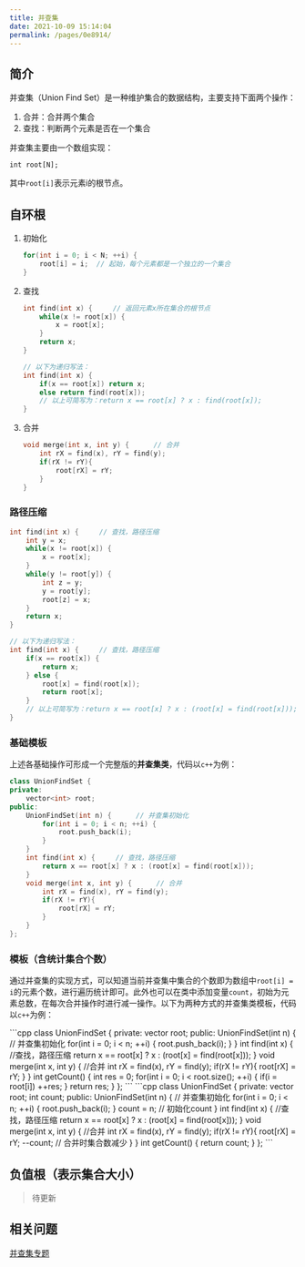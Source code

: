 ```yaml
---
title: 并查集
date: 2021-10-09 15:14:04
permalink: /pages/0e8914/
---
```



## 简介
并查集（Union Find Set）是一种维护集合的数据结构，主要支持下面两个操作：
1. 合并：合并两个集合
2. 查找：判断两个元素是否在一个集合

并查集主要由一个数组实现：
```
int root[N];
```
其中`root[i]`表示元素i的根节点。

## 自环根
1. 初始化
    ```cpp
    for(int i = 0; i < N; ++i) {
        root[i] = i;  // 起始，每个元素都是一个独立的一个集合
    }
    ```

2. 查找
    ```cpp
    int find(int x) {     // 返回元素x所在集合的根节点
        while(x != root[x]) {
            x = root[x];
        }
        return x;
    }

    // 以下为递归写法：
    int find(int x) {
        if(x == root[x]) return x;
        else return find(root[x]);
        // 以上可简写为：return x == root[x] ? x : find(root[x]);
    }
    ```

3. 合并
    ```cpp
    void merge(int x, int y) {      // 合并
        int rX = find(x), rY = find(y);
        if(rX != rY){
            root[rX] = rY;
        }
    }
    ```

### 路径压缩

```cpp
int find(int x) {     // 查找，路径压缩
    int y = x;
    while(x != root[x]) {
        x = root[x];
    }
    while(y != root[y]) {
        int z = y;
        y = root[y];
        root[z] = x;
    }
    return x;
}

// 以下为递归写法：
int find(int x) {     // 查找，路径压缩
    if(x == root[x]) {
        return x;
    } else {
        root[x] = find(root[x]);
        return root[x];
    }
    // 以上可简写为：return x == root[x] ? x : (root[x] = find(root[x]));
}
```

### 基础模板
上述各基础操作可形成一个完整版的**并查集类**，代码以`c++`为例：
```cpp
class UnionFindSet {
private:
    vector<int> root;
public:
    UnionFindSet(int n) {      // 并查集初始化
        for(int i = 0; i < n; ++i) {
            root.push_back(i);
        }
    }
    int find(int x) {     // 查找，路径压缩
        return x == root[x] ? x : (root[x] = find(root[x]));
    }
    void merge(int x, int y) {      // 合并
        int rX = find(x), rY = find(y);
        if(rX != rY){
            root[rX] = rY;
        }
    }
};
```

### 模板（含统计集合个数）
通过并查集的实现方式，可以知道当前并查集中集合的个数即为数组中`root[i] = i`的元素个数，进行遍历统计即可。此外也可以在类中添加变量`count`，初始为元素总数，在每次合并操作时进行减一操作。以下为两种方式的并查集类模板，代码以`c++`为例：


<code-group>
<code-block title="遍历统计">
```cpp
class UnionFindSet {
private:
    vector<int> root;
public:
    UnionFindSet(int n) {      // 并查集初始化
        for(int i = 0; i < n; ++i) {
            root.push_back(i);
        }
    }
    int find(int x) {     //查找，路径压缩
        return x == root[x] ? x : (root[x] = find(root[x]));
    }
    void merge(int x, int y) {      //合并
        int rX = find(x), rY = find(y);
        if(rX != rY){
            root[rX] = rY;
        }
    }
    int getCount() {  
        int res = 0;
        for(int i = 0; i < root.size(); ++i) {
            if(i = root[i]) ++res;
        }
        return res;
    }
};
```
</code-block>

<code-block title="维护变量" active>
```cpp
class UnionFindSet {
private:
    vector<int> root;
    int count;
public:
    UnionFindSet(int n) {      // 并查集初始化
        for(int i = 0; i < n; ++i) {
            root.push_back(i);
        }
        count = n;  // 初始化count
    }
    int find(int x) {     //查找，路径压缩
        return x == root[x] ? x : (root[x] = find(root[x]));
    }
    void merge(int x, int y) {      //合并
        int rX = find(x), rY = find(y);
        if(rX != rY){
            root[rX] = rY;
            --count;  // 合并时集合数减少
        }
    }
    int getCount() {  
        return count;
    }
};
```
</code-block>
</code-group>

## 负值根（表示集合大小）
> 待更新


## 相关问题
[并查集专题](/pages/ec7a15/)